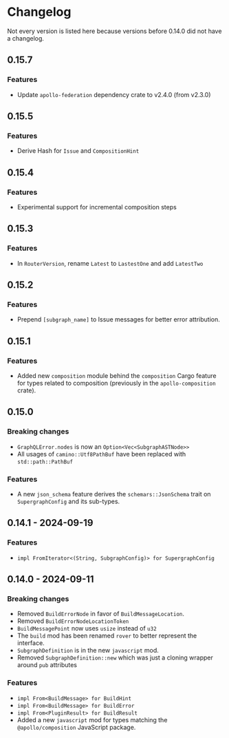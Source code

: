 # Changelog

Not every version is listed here because versions before 0.14.0 did not have a changelog.

## 0.15.7

### Features

- Update `apollo-federation` dependency crate to v2.4.0 (from v2.3.0)

## 0.15.5

### Features

- Derive Hash for `Issue` and `CompositionHint`

## 0.15.4

### Features

- Experimental support for incremental composition steps

## 0.15.3

### Features

- In `RouterVersion`, rename `Latest` to `LastestOne` and add `LatestTwo`


## 0.15.2

### Features

- Prepend `[subgraph_name]` to Issue messages for better error attribution.

## 0.15.1

### Features

- Added new `composition` module behind the `composition` Cargo feature for types related to composition (previously in the `apollo-composition` crate).

## 0.15.0

### Breaking changes

- `GraphQLError.nodes` is now an `Option<Vec<SubgraphASTNode>>`
- All usages of `camino::Utf8PathBuf` have been replaced with `std::path::PathBuf`

### Features

- A new `json_schema` feature derives the `schemars::JsonSchema` trait on `SupergraphConfig` and its sub-types.

## 0.14.1 - 2024-09-19

### Features

- `impl FromIterator<(String, SubgraphConfig)> for SupergraphConfig`

## 0.14.0 - 2024-09-11

### Breaking changes

- Removed `BuildErrorNode` in favor of `BuildMessageLocation`.
- Removed `BuildErrorNodeLocationToken`
- `BuildMessagePoint` now uses `usize` instead of `u32`
- The `build` mod has been renamed `rover` to better represent the interface.
- `SubgraphDefinition` is in the new `javascript` mod.
- Removed `SubgraphDefinition::new` which was just a cloning wrapper around `pub` attributes

### Features

- `impl From<BuildMessage> for BuildHint`
- `impl From<BuildMessage> for BuildError`
- `impl From<PluginResult> for BuildResult`
- Added a new `javascript` mod for types matching the `@apollo/composition` JavaScript package.
